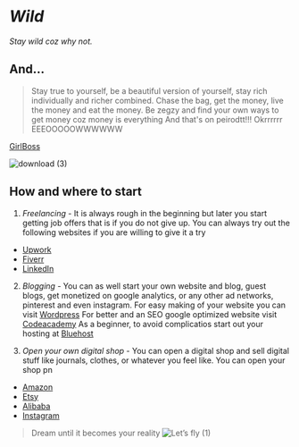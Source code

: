 # *Wild*
*Stay wild coz why not.*

## And...
> Stay true to yourself, be a beautiful version of yourself, stay rich individually and richer combined. Chase the bag, get the money, live the money and eat the money. Be zegzy and find your own ways to get money coz money is everything
> And that's on peirodtt!!!
> Okrrrrrr
> EEEOOOOOWWWWWW

[GirlBoss](https://www.pinterest.com)

![download (3)](https://user-images.githubusercontent.com/123540025/214544641-c0785338-19c9-421b-9950-e2ac06e07613.jpg)

## How and where to start
1. *Freelancing* - It is always rough in the beginning but later you start getting job offers that is if you do not give up.
You can always try out the following websites if you are willing to give it a try

- [Upwork](https://www.upwork.com)
- [Fiverr](https://www.fiverr.com)
- [LinkedIn](https://www.linkedin.com)

2. *Blogging* - You can as well start your own website and blog, guest blogs, get monetized on google analytics, or any other ad networks, pinterest and even instagram. 
For easy making of your website you can visit [Wordpress](https://www.wordpress.com)
For better and an SEO google optimized website visit [Codeacademy](https://www.codeacademy.com)
As a beginner, to avoid complicatios start out your hosting at [Bluehost](https://www.bluehost.com)

3. *Open your own digital shop* - You can open a digital shop and sell digital stuff like journals, clothes, or whatever you feel like. You can open your shop pn
- [Amazon](https://www.amazon.com)
- [Etsy](https://www.etsy.com)
- [Alibaba](https://www.alibaba.com)
- [Instagram](https://www.instagram.com)

> Dream until it becomes your reality
![Let’s fly (1)](https://user-images.githubusercontent.com/123540025/214559972-171a78e1-5070-4533-8f8c-3304f37e30dc.jpg)
